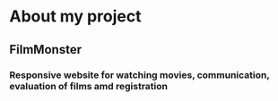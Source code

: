 # About my project
## FilmMonster 
### Responsive website for watching movies, communication, evaluation of films amd registration


